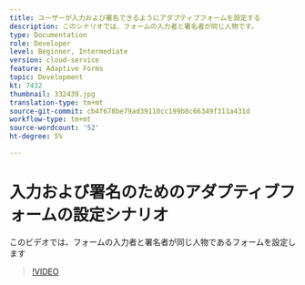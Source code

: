 ```yaml
---
title: ユーザーが入力および署名できるようにアダプティブフォームを設定する
description: このシナリオでは、フォームの入力者と署名者が同じ人物です。
type: Documentation
role: Developer
level: Beginner, Intermediate
version: cloud-service
feature: Adaptive Forms
topic: Development
kt: 7432
thumbnail: 332439.jpg
translation-type: tm+mt
source-git-commit: cb4f678be79ad39110cc199b8c66349f311a431d
workflow-type: tm+mt
source-wordcount: '52'
ht-degree: 5%

---
```


# 入力および署名のためのアダプティブフォームの設定シナリオ


このビデオでは、フォームの入力者と署名者が同じ人物であるフォームを設定します

>[!VIDEO](https://video.tv.adobe.com/v/332439/?quality=9&learn=on)

